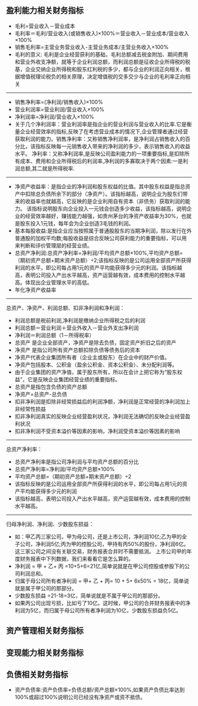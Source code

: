 ## 盈利能力相关财务指标
- 毛利=营业收入－营业成本
- 毛利率＝毛利/营业收入(或销售收入)×100%＝营业收入－营业成本/营业收入×100%
- 销售毛利率=主营业务营业收入-主营业务成本/主营业务收入×100%
- 毛利的意义:
毛利是企业经营获利的基础，毛利总额减去税金附加、期间费用和营业外收支净额，就等于企业利润总额，而利润总额是征收企业所得税的税基，企业交纳企业所得税和股东红利税的多少，都与企业的利润正向相关，根据增值税理论税负的相关原理，决定增值税的交多交少与企业的毛利率正向相关

---

- 销售净利率=(净利润/销售收入)×100%
- 营业利润率=营业利润/营业收入×100%
- 净利润率=净利润/营业收入×100%
- 关于几个净利润率：营业利润率是指企业的营业利润与营业收入的比率.它是衡量企业经营效率的指标,反映了在考虑营业成本的情况下,企业管理者通过经营获取利润的能力。销售净利率：又称销售净利润率，是净利润占销售收入的百分比，该指标反映每一元销售收入带来的净利润的多少，表示销售收入的收益水平。
净利率：又称净利润率,是反映公司盈利能力的一项重要指标,是扣除所有成本、费用和企业所得税后的利润率,净利润的多寡取决于两个因素:一是利润总额,其二就是所得税率.

---
- 净资产收益率：是指企业的净利润和股东权益的比值。其中股东权益是指总资产中扣除总负债所余下的部分（净资产）。该指标越高，说明企业为股东们带来的收益率也就越高，它反映的是企业利用自有资本（非债务）获取利润的能力。
该指标说明股东向企业投入一元钱会创造多少收益，该指标越高，说明企业的经营效率越好，赚钱能力越强，如贵州茅台的净资产收益率为30%，也就是股东投入1元钱，每年会为企业创造3毛钱的利润。
- 基本每股收益:是指企业应当按照属于普通股股东的当期净利润，除以发行在外普通股的加权平均数;每股收益是综合反映公司获利能力的重要指标，可以用来判断和评价管理层的经营业绩。
- 总资产净利润:总资产净利率=净利润/平均资产总额×100%,平均资产总额=（期初资产总额+期末资产总额）÷2;该指标反映的是公司运用全部资产所获得利润的水平，即公司每占用1元的资产平均能获得多少元的利润。该指标越高，表明公司投入产出水平越高，资产运营越有效，成本费用的控制水平越高。体现出企业管理水平的高低。
- 年化净资产收益率

---
总资产、净资产、利润总额、扣非净利润和净利润：
- 利润总额是税前利润,净利润是缴纳企业所得税之后的利润
- 利润总额＝营业利润＋营业外收入－营业外支出净利润
- 净利润＝利润总额（1－所得税率）
- 总资产 是企业全部资产，净资产是除去负债，固定资产折旧之后的资产
- 净资产 是指公司所有资产总额扣除负债等债务后的资本
- 净资产代表企业集团所有者（企业主或股东）在企业中的财产价值。
- 净资产包括股本、公积金（盈余公积金、资本公积金）、未分配利润等。
- 由于企业集团的资产净值，属于股东所有，所以在会计上把它称为“股东权益”，它是反映企业集团经营业绩的重要指标。
- 总资产是指包含负债的资产总额
- 净资产=总资产-总负债
- 扣非净利润是扣除非经常损益后的利润净额，净利润是正常经营的净利润加上非经常性损益
- 扣非净利润真实的反映企业经营盈利状况，净利润无法确切的反映企业经营盈利状况
- 扣非净利润不受资本溢价等因素的影响，净利润受资本溢价等因素的影响

--- 
总资产净利率：
- 总资产净利率是指公司净利润与平均资产总额的百分比
- 总资产净利率=净利润/平均资产总额×100%
- 平均资产总额=（期初资产总额+期末资产总额）÷2
- 该指标反映的是公司运用全部资产所获得利润的水平，即公司每占用1元的资产平均能获得多少元的利润
- 该指标越高，表明公司投入产出水平越高，资产运营越有效，成本费用的控制水平越高。
---
归母净利润、净利润、少数股东损益：
- 如：甲乙丙三家公司，甲为母公司，还是上市公司，净利润10亿;乙为甲的全子公司，净利润5亿;丙为甲的控股公司，甲持有丙50%的股份，净利润6亿。这三家公司之间没有关联交易，财务报表合并时不需要抵消。
上市公司甲的年度财务报表中下列数据，我们来看看它是怎么算的。
- 净利润 = 甲 + 乙+ 丙 =10+5+6=21亿,简单说就是在甲公司控股或参股下的公司利润总和。
- 归属于母公司所有者净利润 = 甲+ 乙 + 丙= 10 + 5+ 6x50% = 18亿，简单说就是属于甲公司的那部分。
- 少数股东损益 =21-18=3亿，简单说就是不属于甲公司的那部分。
- 如果丙公司出现亏损，比如亏了10亿。这时候，甲公司的合并财务报表中的净利润为5亿，而归属于母公司所有者净利润为10亿，少数股东损益负5亿。


## 资产管理相关财务指标


## 变现能力相关财务指标


## 负债相关财务指标
- 资产负债率:资产负债率=负债总额/资产总额×100%,如果资产负债比率达到100%或超过100%说明公司已经没有净资产或资不抵债。


